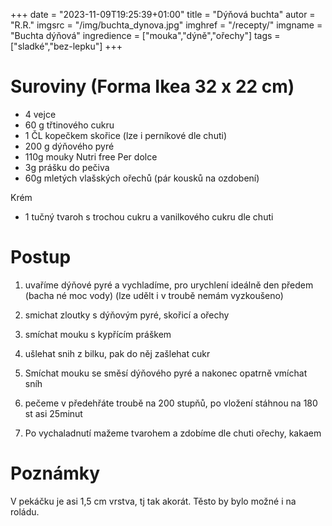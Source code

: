 +++
date = "2023-11-09T19:25:39+01:00"
title = "Dýňová buchta"
autor = "R.R."
imgsrc = "/img/buchta_dynova.jpg"
imghref = "/recepty/"
imgname = "Buchta dýňová"
ingredience = ["mouka","dýně","ořechy"]
tags = ["sladké","bez-lepku"]
+++

# Suroviny (Forma Ikea 32 x 22 cm)

- 4 vejce
- 60 g třtinového cukru
- 1 ČL kopečkem skořice (lze i perníkové dle chuti)
- 200 g dýňového pyré
- 110g mouky Nutri free Per dolce
- 3g prášku do pečiva
- 60g mletých vlašských ořechů (pár kousků na ozdobení)

Krém
- 1 tučný tvaroh s trochou cukru a vanilkového cukru dle chuti

# Postup


1. uvaříme dýňové pyré  a vychladíme, pro urychlení ideálně den předem (bacha né moc vody)
(lze udělt i v troubě nemám vyzkoušeno)
2. smichat zloutky s dýňovým pyré,  skořicí a ořechy
3.  smíchat mouku s kypřícím práškem
4. ušlehat snih z bilku, pak do něj zašlehat cukr
5.  Smíchat mouku se směsí dýňového pyré a nakonec opatrně vmíchat sníh
6. pečeme v předehřáte troubě na 200 stupňů, po vložení stáhnou na 180 st asi 25minut

7. Po vychaladnutí mažeme tvarohem a zdobíme dle chuti ořechy, kakaem 





# Poznámky
V pekáčku je asi 1,5 cm vrstva, tj tak akorát. Těsto by bylo možné i na roládu. 

<!--
-->
